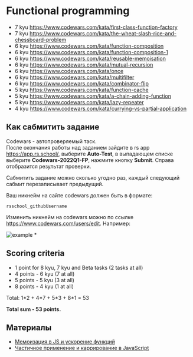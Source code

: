 # Functional programming

* 7 kyu https://www.codewars.com/kata/first-class-function-factory
* 7 kyu https://www.codewars.com/kata/the-wheat-slash-rice-and-chessboard-problem
* 6 kyu https://www.codewars.com/kata/function-composition
* 6 kyu https://www.codewars.com/kata/function-composition-1
* 6 kyu https://www.codewars.com/kata/reusable-memoisation
* 6 kyu https://www.codewars.com/kata/mutual-recursion
* 6 kyu https://www.codewars.com/kata/once 
* 6 kyu https://www.codewars.com/kata/multifilter 
* 6 kyu https://www.codewars.com/kata/combinator-flip 
* 5 kyu https://www.codewars.com/kata/function-cache
* 5 kyu https://www.codewars.com/kata/a-chain-adding-function 
* 5 kyu https://www.codewars.com/kata/lazy-repeater 
* 4 kyu https://www.codewars.com/kata/currying-vs-partial-application

## Как сабмитить задание
Codewars - автопроверяемый таск.  
После окончания работы над заданием зайдите в rs app https://app.rs.school/, выберите **Auto-Test**, в выпадающем списке выберите **Codewars-2022Q1-FP**, нажмите кнопку **Submit**. Справа отобразится результат проверки.  

Сабмитить задание можно сколько угодно раз, каждый следующий сабмит перезаписывает предыдущий.

Ваш никнейм на сайте codewars должен быть в формате:
```
rsschool_githubUsername
```
Изменить никнейм на codewars можно по ссылке https://www.codewars.com/users/edit. Например:

![example](https://user-images.githubusercontent.com/12632270/177580063-fefa5281-8632-4c17-b888-13b0f2b05803.PNG)
*
## Scoring criteria

*  1 point for 8 kyu, 7 kyu and Beta tasks (2 tasks at all)
*  4 points - 6 kyu (7 at all)
*  5 points - 5 kyu (3 at all)
*  8 points - 4 kyu (1 at all)

Total: 1\*2 + 4\*7 + 5\*3 + 8\*1  = 53

**Total sum - 53 points.**


## Материалы

- [Мемоизация в JS и ускорение функций](https://habr.com/ru/company/ruvds/blog/332384/)
- [Частичное применение и каррирование в JavaScript](https://www.youtube.com/watch?v=ND8KQ5xjk7o)
